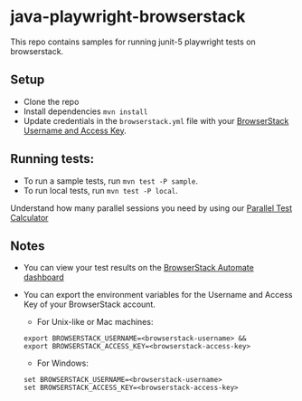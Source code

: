#  java-playwright-browserstack
This repo contains samples for running junit-5 playwright tests on browserstack.

## Setup
* Clone the repo
* Install dependencies `mvn install`
* Update credentials in the `browserstack.yml` file with your [BrowserStack Username and Access Key](https://www.browserstack.com/accounts/settings).

## Running tests:
* To run a sample tests, run `mvn test -P sample`.
* To run local tests, run `mvn test -P local`.

Understand how many parallel sessions you need by using our [Parallel Test Calculator](https://www.browserstack.com/automate/parallel-calculator?ref=github)

## Notes
* You can view your test results on the [BrowserStack Automate dashboard](https://www.browserstack.com/automate)
* You can export the environment variables for the Username and Access Key of your BrowserStack account.

  * For Unix-like or Mac machines:
  ```
  export BROWSERSTACK_USERNAME=<browserstack-username> &&
  export BROWSERSTACK_ACCESS_KEY=<browserstack-access-key>
  ```
  
  * For Windows:
  ```
  set BROWSERSTACK_USERNAME=<browserstack-username>
  set BROWSERSTACK_ACCESS_KEY=<browserstack-access-key>
  ```

